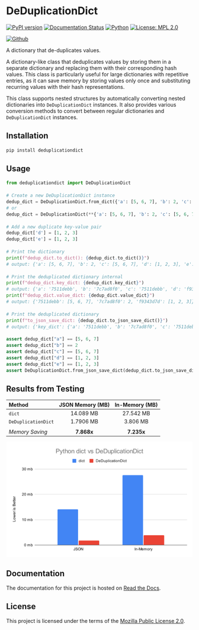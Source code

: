# DeDuplicationDict

[![PyPI version](https://badge.fury.io/py/deduplicationdict.svg)](https://badge.fury.io/py/deduplicationdict)
[![Documentation Status](https://readthedocs.org/projects/deduplicationdict/badge/?version=release)](https://deduplicationdict.readthedocs.io/en/release/?badge=release)
[![Python](https://img.shields.io/badge/python-3.7--3.12-blue)](https://badge.fury.io/py/deduplicationdict)
[![License: MPL 2.0](https://img.shields.io/badge/License-MPL_2.0-blue.svg)](https://opensource.org/licenses/MPL-2.0)

[![Github](https://img.shields.io/badge/GitHub-Vivswan%2FDeDuplicationDict-blue)](https://github.com/Vivswan/DeDuplicationDict)

A dictionary that de-duplicates values.

A dictionary-like class that deduplicates values by storing them in a separate dictionary and replacing
them with their corresponding hash values. This class is particularly useful for large dictionaries with
repetitive entries, as it can save memory by storing values only once and substituting recurring values
with their hash representations.

This class supports nested structures by automatically converting nested dictionaries into
`DeDuplicationDict` instances. It also provides various conversion methods to convert between regular
dictionaries and `DeDuplicationDict` instances.

## Installation

```bash
pip install deduplicationdict
```

## Usage

```python
from deduplicationdict import DeDuplicationDict

# Create a new DeDuplicationDict instance
dedup_dict = DeDuplicationDict.from_dict({'a': [5, 6, 7], 'b': 2, 'c': [5, 6, 7]})
# or
dedup_dict = DeDuplicationDict(**{'a': [5, 6, 7], 'b': 2, 'c': [5, 6, 7]})

# Add a new duplicate key-value pair
dedup_dict['d'] = [1, 2, 3]
dedup_dict['e'] = [1, 2, 3]

# Print the dictionary
print(f"dedup_dict.to_dict(): {dedup_dict.to_dict()}")
# output: {'a': [5, 6, 7], 'b': 2, 'c': [5, 6, 7], 'd': [1, 2, 3], 'e': [1, 2, 3]}

# Print the deduplicated dictionary internal
print(f"dedup_dict.key_dict: {dedup_dict.key_dict}")
# output: {'a': '7511debb', 'b': '7c7ad8f0', 'c': '7511debb', 'd': 'f9343d7d', 'e': 'f9343d7d'}
print(f"dedup_dict.value_dict: {dedup_dict.value_dict}")
# output: {'7511debb': [5, 6, 7], '7c7ad8f0': 2, 'f9343d7d': [1, 2, 3]}

# Print the deduplicated dictionary
print(f"to_json_save_dict: {dedup_dict.to_json_save_dict()}")
# output: {'key_dict': {'a': '7511debb', 'b': '7c7ad8f0', 'c': '7511debb', 'd': 'f9343d7d', 'e': 'f9343d7d'}, 'value_dict': {'7511debb': [5, 6, 7], '7c7ad8f0': 2, 'f9343d7d': [1, 2, 3]}}

assert dedup_dict["a"] == [5, 6, 7]
assert dedup_dict["b"] == 2
assert dedup_dict["c"] == [5, 6, 7]
assert dedup_dict["d"] == [1, 2, 3]
assert dedup_dict["e"] == [1, 2, 3]
assert DeDuplicationDict.from_json_save_dict(dedup_dict.to_json_save_dict()).to_dict() == dedup_dict.to_dict()
```

## Results from Testing

| Method              | JSON Memory (MB) | In-Memory (MB) |
|:--------------------|:----------------:|:--------------:|
| `dict`              |    14.089 MB     |   27.542 MB    |
| `DeDuplicationDict` |    1.7906 MB     |    3.806 MB    |
|                     |                  |                |
| _Memory Saving_     |    **7.868x**    |   **7.235x**   |

[//]: # (![dict vs DeDuplicationDict]&#40;https://github.com/Vivswan/DeDuplicationDict/raw/release/docs/_static/dict_vs_DeDuplicationDict.svg&#41;)
![dict vs DeDuplicationDict](docs/_static/dict_vs_DeDuplicationDict.svg)

## Documentation

The documentation for this project is hosted on [Read the Docs](https://deduplicationdict.readthedocs.io/en/release/).

## License

This project is licensed under the terms of the [Mozilla Public License 2.0](https://opensource.org/licenses/MPL-2.0).

